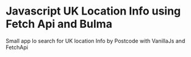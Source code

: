 # Javascript UK Location Info using Fetch Api and Bulma
Small app lo search for UK location Info by Postcode with VanillaJs and FetchApi
